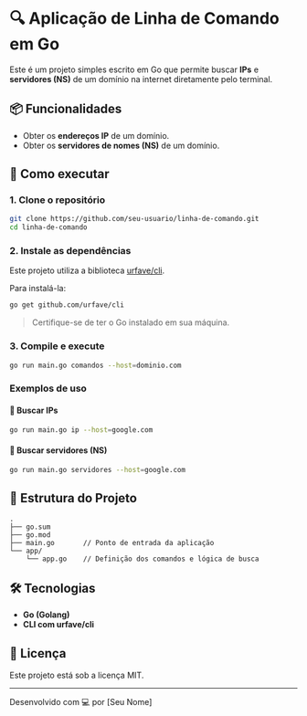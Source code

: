
# 🔍 Aplicação de Linha de Comando em Go

Este é um projeto simples escrito em Go que permite buscar **IPs** e **servidores (NS)** de um domínio na internet diretamente pelo terminal.

## 📦 Funcionalidades

- Obter os **endereços IP** de um domínio.
- Obter os **servidores de nomes (NS)** de um domínio.

## 🚀 Como executar

### 1. Clone o repositório

```bash
git clone https://github.com/seu-usuario/linha-de-comando.git
cd linha-de-comando
```

### 2. Instale as dependências

Este projeto utiliza a biblioteca [urfave/cli](https://github.com/urfave/cli).

Para instalá-la:

```bash
go get github.com/urfave/cli
```

> Certifique-se de ter o Go instalado em sua máquina.

### 3. Compile e execute

```bash
go run main.go comandos --host=dominio.com
```

### Exemplos de uso

#### 🔹 Buscar IPs

```bash
go run main.go ip --host=google.com
```

#### 🔹 Buscar servidores (NS)

```bash
go run main.go servidores --host=google.com
```

## 🧠 Estrutura do Projeto

```
.
├── go.sum
├── go.mod
├── main.go       // Ponto de entrada da aplicação
└── app/
    └── app.go    // Definição dos comandos e lógica de busca
```

## 🛠️ Tecnologias

- **Go (Golang)**
- **CLI com urfave/cli**

## 📄 Licença

Este projeto está sob a licença MIT.

---

Desenvolvido com 💻 por [Seu Nome]

